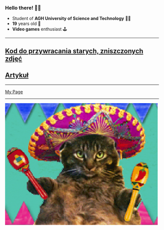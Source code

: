 ### Hello there! 🧔🏼

* Student of **AGH University of Science and Technology** 👨‍🎓
* **19** years old 👶
* **Video games** enthusiast 🕹️

---

## [Kod do przywracania starych, zniszczonych zdjęć](https://github.com/Aszman/Bringing-Old-Photos-Back-to-Life)

## __[Artykuł](https://arxiv.org/pdf/2009.07047v1.pdf)__

---

 [My Page](https://aszman.github.io/)

---

![](cat.gif)



<!--
**Aszman/Aszman** is a ✨ _special_ ✨ repository because its `README.md` (this file) appears on your GitHub profile.
Here are some ideas to get you started:
- 🔭 I’m currently working on ...
- 🌱 I’m currently learning ...
- 👯 I’m looking to collaborate on ...
- 🤔 I’m looking for help with ...
- 💬 Ask me about ...
- 📫 How to reach me: ...
- 😄 Pronouns: ...
- ⚡ Fun fact: ...
--
